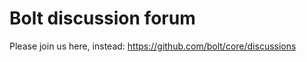 Bolt discussion forum
=====================

Please join us here, instead: https://github.com/bolt/core/discussions

